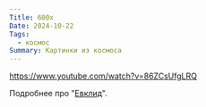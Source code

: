 ```yaml
---
Title: 600x
Date: 2024-10-22
Tags:
  - космос
Summary: Картинки из космоса
---
```


https://www.youtube.com/watch?v=86ZCsUfgLRQ

Подробнее про "[Евклид][euclid]".

[euclid]: https://ru.wikipedia.org/wiki/Euclid
